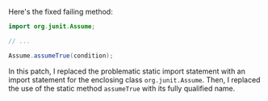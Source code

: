 Here's the fixed failing method:
```java
import org.junit.Assume;

// ...

Assume.assumeTrue(condition);
```
In this patch, I replaced the problematic static import statement with an import statement for the enclosing class `org.junit.Assume`. Then, I replaced the use of the static method `assumeTrue` with its fully qualified name.